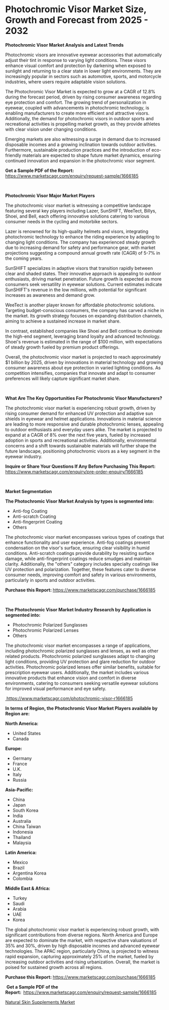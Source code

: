 <p><h1>Photochromic Visor Market Size, Growth and Forecast from 2025 - 2032</h1></p><p><strong>Photochromic Visor Market Analysis and Latest Trends</strong></p>
<p><p>Photochromic visors are innovative eyewear accessories that automatically adjust their tint in response to varying light conditions. These visors enhance visual comfort and protection by darkening when exposed to sunlight and returning to a clear state in lower light environments. They are increasingly popular in sectors such as automotive, sports, and motorcycle industries, where users require adaptable vision solutions.</p><p>The Photochromic Visor Market is expected to grow at a CAGR of 12.8% during the forecast period, driven by rising consumer awareness regarding eye protection and comfort. The growing trend of personalization in eyewear, coupled with advancements in photochromic technology, is enabling manufacturers to create more efficient and attractive visors. Additionally, the demand for photochromic visors in outdoor sports and recreational activities is propelling market growth, as they provide athletes with clear vision under changing conditions.</p><p>Emerging markets are also witnessing a surge in demand due to increased disposable incomes and a growing inclination towards outdoor activities. Furthermore, sustainable production practices and the introduction of eco-friendly materials are expected to shape future market dynamics, ensuring continued innovation and expansion in the photochromic visor segment.</p></p>
<p><strong>Get a Sample PDF of the Report:&nbsp;</strong> <a href="https://www.marketscagr.com/enquiry/request-sample/1666185?utm_campaign=3115&utm_medium=2&utm_source=Github&utm_content=ia&utm_term=04042025&utm_id=photochromic-visor">https://www.marketscagr.com/enquiry/request-sample/1666185</a></p>
<p>&nbsp;</p>
<p><strong>Photochromic Visor Major Market Players</strong></p>
<p><p>The photochromic visor market is witnessing a competitive landscape featuring several key players including Lazer, SunSHIFT, WeeTect, Billys, Shoei, and Bell, each offering innovative solutions catering to various consumer needs in the cycling and motorbike sectors. </p><p>Lazer is renowned for its high-quality helmets and visors, integrating photochromic technology to enhance the riding experience by adapting to changing light conditions. The company has experienced steady growth due to increasing demand for safety and performance gear, with market projections suggesting a compound annual growth rate (CAGR) of 5-7% in the coming years.</p><p>SunSHIFT specializes in adaptive visors that transition rapidly between clear and shaded states. Their innovative approach is appealing to outdoor enthusiasts, driving market penetration. Future growth is expected as more consumers seek versatility in eyewear solutions. Current estimates indicate SunSHIFT's revenue in the low millions, with potential for significant increases as awareness and demand grow.</p><p>WeeTect is another player known for affordable photochromic solutions. Targeting budget-conscious consumers, the company has carved a niche in the market. Its growth strategy focuses on expanding distribution channels, aiming to achieve a sustained increase in market share.</p><p>In contrast, established companies like Shoei and Bell continue to dominate the high-end segment, leveraging brand loyalty and advanced technology. Shoei's revenue is estimated in the range of $100 million, with expectations of steady growth fueled by premium product offerings. </p><p>Overall, the photochromic visor market is projected to reach approximately $1 billion by 2025, driven by innovations in material technology and growing consumer awareness about eye protection in varied lighting conditions. As competition intensifies, companies that innovate and adapt to consumer preferences will likely capture significant market share.</p></p>
<p>&nbsp;</p>
<p><strong>What Are The Key Opportunities For Photochromic Visor Manufacturers?</strong></p>
<p><p>The photochromic visor market is experiencing robust growth, driven by rising consumer demand for enhanced UV protection and adaptive sun shields in eyewear and helmet applications. Innovations in material science are leading to more responsive and durable photochromic lenses, appealing to outdoor enthusiasts and everyday users alike. The market is projected to expand at a CAGR of 8% over the next five years, fueled by increased adoption in sports and recreational activities. Additionally, environmental concerns and a shift towards sustainable materials will further shape the future landscape, positioning photochromic visors as a key segment in the eyewear industry.</p></p>
<p><strong>Inquire or Share Your Questions If Any Before Purchasing This Report:</strong> <a href="https://www.marketscagr.com/enquiry/pre-order-enquiry/1666185?utm_campaign=3115&utm_medium=2&utm_source=Github&utm_content=ia&utm_term=04042025&utm_id=photochromic-visor">https://www.marketscagr.com/enquiry/pre-order-enquiry/1666185</a></p>
<p>&nbsp;</p>
<p><strong>Market Segmentation</strong></p>
<p><strong>The Photochromic Visor Market Analysis by types is segmented into:</strong></p>
<p><ul><li>Anti-fog Coating</li><li>Anti-scratch Coating</li><li>Anti-fingerprint Coating</li><li>Others</li></ul></p>
<p><p>The photochromic visor market encompasses various types of coatings that enhance functionality and user experience. Anti-fog coatings prevent condensation on the visor's surface, ensuring clear visibility in humid conditions. Anti-scratch coatings provide durability by resisting surface damage, while anti-fingerprint coatings reduce smudges and maintain clarity. Additionally, the "others" category includes specialty coatings like UV protection and polarization. Together, these features cater to diverse consumer needs, improving comfort and safety in various environments, particularly in sports and outdoor activities.</p></p>
<p><strong>Purchase this Report:&nbsp;</strong><a href="https://www.marketscagr.com/purchase/1666185?utm_campaign=3115&utm_medium=2&utm_source=Github&utm_content=ia&utm_term=04042025&utm_id=photochromic-visor">https://www.marketscagr.com/purchase/1666185</a></p>
<p>&nbsp;</p>
<p><strong>The Photochromic Visor Market Industry Research by Application is segmented into:</strong></p>
<p><ul><li>Photochromic Polarized Sunglasses</li><li>Photochromic Polarized Lenses</li><li>Others</li></ul></p>
<p><p>The photochromic visor market encompasses a range of applications, including photochromic polarized sunglasses and lenses, as well as other related products. Photochromic polarized sunglasses adapt to changing light conditions, providing UV protection and glare reduction for outdoor activities. Photochromic polarized lenses offer similar benefits, suitable for prescription eyewear users. Additionally, the market includes various innovative products that enhance vision and comfort in diverse environments, catering to consumers seeking versatile eyewear solutions for improved visual performance and eye safety.</p></p>
<p><a href="https://www.marketscagr.com/photochromic-visor-r1666185?utm_campaign=3115&utm_medium=2&utm_source=Github&utm_content=ia&utm_term=04042025&utm_id=photochromic-visor">&nbsp;https://www.marketscagr.com/photochromic-visor-r1666185</a></p>
<p><strong>In terms of Region, the Photochromic Visor Market Players available by Region are:</strong></p>
<p>
    <p> <strong> North America: </strong>
        <ul>
            <li>United States</li>
            <li>Canada</li>
        </ul>
        </p> 
    <p> <strong> Europe: </strong>
        <ul>
            <li>Germany</li>
            <li>France</li>
            <li>U.K.</li>
            <li>Italy</li>
            <li>Russia</li>
        </ul>
        </p> 
    <p> <strong> Asia-Pacific: </strong>
        <ul>
            <li>China</li>
            <li>Japan</li>
            <li>South Korea</li>
            <li>India</li>
            <li>Australia</li>
            <li>China Taiwan</li>
            <li>Indonesia</li>
            <li>Thailand</li>
            <li>Malaysia</li>
        </ul>
        </p> 
    <p> <strong> Latin America: </strong>
        <ul>
            <li>Mexico</li>
            <li>Brazil</li>
            <li>Argentina Korea</li>
            <li>Colombia</li>
        </ul>
        </p> 
    <p> <strong> Middle East & Africa: </strong>
        <ul>
            <li>Turkey</li>
            <li>Saudi</li>
            <li>Arabia</li>
            <li>UAE</li>
            <li>Korea</li>
        </ul>
    </p>
    </p>
<p><p>The global photochromic visor market is experiencing robust growth, with significant contributions from diverse regions. North America and Europe are expected to dominate the market, with respective share valuations of 35% and 30%, driven by high disposable incomes and advanced eyewear technologies. The APAC region, particularly China, is projected to witness rapid expansion, capturing approximately 25% of the market, fueled by increasing outdoor activities and rising urbanization. Overall, the market is poised for sustained growth across all regions.</p></p>
<p><strong>Purchase this Report: </strong><a href="https://www.marketscagr.com/purchase/1666185?utm_campaign=3115&utm_medium=2&utm_source=Github&utm_content=ia&utm_term=04042025&utm_id=photochromic-visor">https://www.marketscagr.com/purchase/1666185</a></p>
<p>&nbsp;<strong>Get a Sample PDF of the Report:&nbsp;&nbsp;</strong><a href="https://www.marketscagr.com/enquiry/request-sample/1666185?utm_campaign=3115&utm_medium=2&utm_source=Github&utm_content=ia&utm_term=04042025&utm_id=photochromic-visor">https://www.marketscagr.com/enquiry/request-sample/1666185</a></p>
<p><strong></strong></p>
<p><p><a href="https://github.com/momossidram/Market-Research-Report-List-1/blob/main/natural-skin-supplements-market.md?utm_campaign=3115&utm_medium=2&utm_source=Github&utm_content=ia&utm_term=04042025&utm_id=photochromic-visor">Natural Skin Supplements Market</a></p></p>